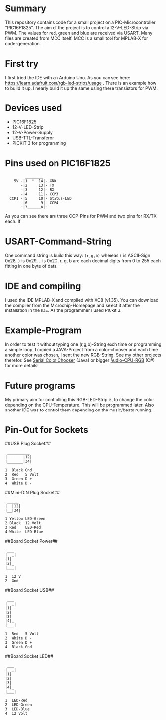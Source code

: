 # Summary #
This repository contains code for a small project on a PIC-Microcontroller "PIC16F1825".
The aim of the project is to control a 12-V-LED-Strip via PWM. The values for red, green and blue are received via USART.
Many files are created from MCC itself. MCC is a small tool for MPLAB-X for code-generation.

# First try #
I first tried the IDE with an Arduino Uno. As you can see here: https://learn.adafruit.com/rgb-led-strips/usage 
. There is an example how to build it up. I nearly build it up the same using these transistors for PWM.

# Devices used #
- PIC16F1825
- 12-V-LED-Strip
- 12-V-Power-Supply
- USB-TTL-Transferor
- PICKIT 3 for programming

# Pins used on PIC16F1825 #
```
         ________
    5V -|1  °  14|- GND
       -|2     13|- TX
       -|3     12|- RX
       -|4     11|- CCP3
  CCP1 -|5     10|- Status-LED
       -|6      9|- CCP4
       -|7______8|-
```
As you can see there are three CCP-Pins for PWM and two pins for RX/TX each.
If

# USART-Command-String #
One command string is build this way: ``(r,g,b)`` whereas ``(`` is ASCII-Sign 0x28,  ``)`` is 0x29, ``,`` is 0x2C. r, g, b are each decimal digits from 0 to 255 each fitting in one byte of data.

# IDE and compiling #
I used the IDE MPLAB-X and compiled with XC8 (v1.35). You can download the compiler from the Microchip-Homepage and select it after the installation in the IDE.
As the programmer I used PICkit 3.

# Example-Program #
In order to test it without typing one (r,g,b)-String each time or programming a simple loop, I copied a JAVA-Project from a color-chooser and each time another color was chosen, I sent the new RGB-String. See my other projects therefor.
See [Serial Color Chooser](https://bitbucket.org/arnegue/serial-color-chooser) (Java) or bigger [Audio-CPU-RGB](https://bitbucket.org/arnegue/audio-cpu-rgb) (C#) for more details!

# Future programs #
My primary aim for controlling this RGB-LED-Strip is, to change the color depending on the CPU-Temperature. This will be programmed later. Also another IDE was to control them depending on the music/beats running.




# Pin-Out for Sockets #

##USB Plug Socket##
```
 __________
|       |12|
|_______|34|

1  Black Gnd
2  Red	 5 Volt
3  Green D +
4  White D -
```
##Mini-DIN Plug Socket##
```
 _____
|  |12|
|__|34|

1 Yellow LED-Green
2 Black  12 Volt
3 Red	 LED-Red
4 White  LED-Blue
```
##Board Socket Power##
```
 ___
|  _|
|1|   
|2|_
|___|

1  12 V
2  Gnd
```
##Board Socket USB##
```
 ___
|  _|
|1|
|2|
|3|   
|4|_
|___|

1  Red	 5 Volt
2  White D -
3  Green D +
4  Black Gnd
```
##Board Socket LED##
```
 ___
|  _|
|1|
|2|
|3|   
|4|_
|___|

1  LED-Red
2  LED-Green
3  LED-Blue
4  12 Volt
```

